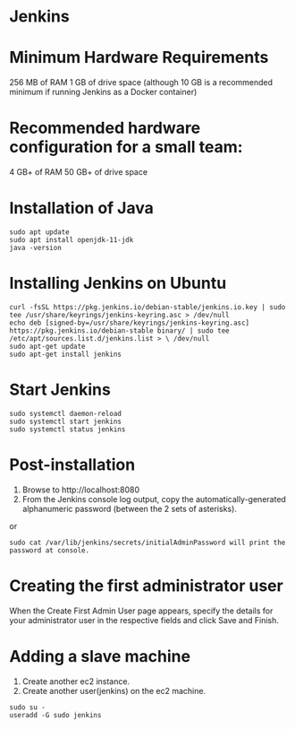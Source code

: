# Jenkins


# Minimum Hardware Requirements
256 MB of RAM
1 GB of drive space (although 10 GB is a recommended minimum if running Jenkins as a Docker container)


# Recommended hardware configuration for a small team:
4 GB+ of RAM
50 GB+ of drive space

# Installation of Java
```
sudo apt update
sudo apt install openjdk-11-jdk
java -version
```

# Installing Jenkins on Ubuntu
```
curl -fsSL https://pkg.jenkins.io/debian-stable/jenkins.io.key | sudo tee /usr/share/keyrings/jenkins-keyring.asc > /dev/null
echo deb [signed-by=/usr/share/keyrings/jenkins-keyring.asc] https://pkg.jenkins.io/debian-stable binary/ | sudo tee /etc/apt/sources.list.d/jenkins.list > \ /dev/null
sudo apt-get update
sudo apt-get install jenkins
```

# Start Jenkins
```
sudo systemctl daemon-reload
sudo systemctl start jenkins
sudo systemctl status jenkins
```

# Post-installation
1. Browse to http://localhost:8080
2. From the Jenkins console log output, copy the automatically-generated alphanumeric password (between the 2 sets of asterisks).

or 
```
sudo cat /var/lib/jenkins/secrets/initialAdminPassword will print the password at console.
```

# Creating the first administrator user
When the Create First Admin User page appears, specify the details for your administrator user in the respective fields and click Save and Finish.

# Adding a slave machine
1. Create another ec2 instance.
2. Create another user(jenkins) on the ec2 machine. 
```
sudo su - 
useradd -G sudo jenkins 
```
